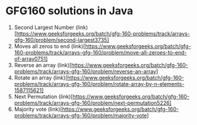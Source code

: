 # GFG160 solutions in Java
1. Second Largest Number (link)[https://www.geeksforgeeks.org/batch/gfg-160-problems/track/arrays-gfg-160/problem/second-largest3735]
2. Moves all zeros to end (link)[https://www.geeksforgeeks.org/batch/gfg-160-problems/track/arrays-gfg-160/problem/move-all-zeroes-to-end-of-array0751]
3. Reverse an array (link)[https://www.geeksforgeeks.org/batch/gfg-160-problems/track/arrays-gfg-160/problem/reverse-an-array]
4. Rotate an array (link)[https://www.geeksforgeeks.org/batch/gfg-160-problems/track/arrays-gfg-160/problem/rotate-array-by-n-elements-1587115621]
5. Next Permutation (link)[https://www.geeksforgeeks.org/batch/gfg-160-problems/track/arrays-gfg-160/problem/next-permutation5226]
6. Majority vote (link)[https://www.geeksforgeeks.org/batch/gfg-160-problems/track/arrays-gfg-160/problem/majority-vote]
